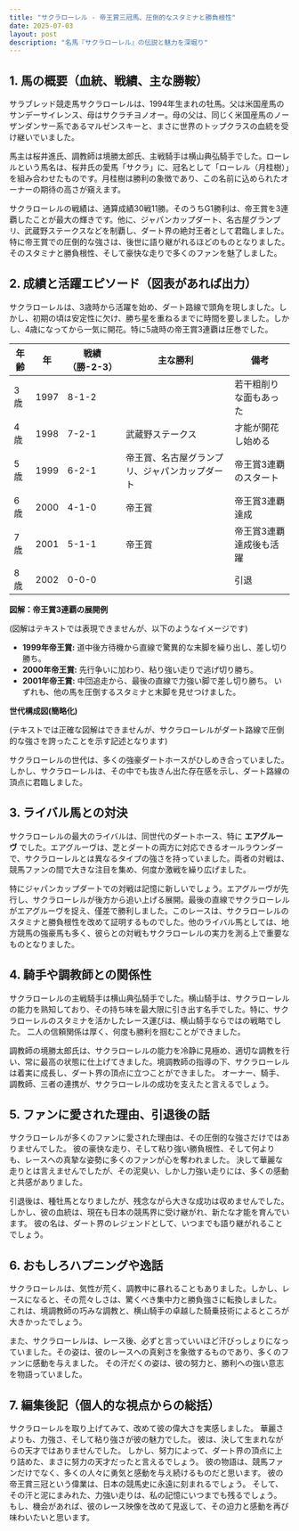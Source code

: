 ```yaml
---
title: "サクラローレル - 帝王賞三冠馬、圧倒的なスタミナと勝負根性"
date: 2025-07-03
layout: post
description: "名馬『サクラローレル』の伝説と魅力を深堀り"
---
```


## 1. 馬の概要（血統、戦績、主な勝鞍）

サラブレッド競走馬サクラローレルは、1994年生まれの牡馬。父は米国産馬のサンデーサイレンス、母はサクラチヨノオー。母の父は、同じく米国産馬のノーザンダンサー系であるマルゼンスキーと、まさに世界のトップクラスの血統を受け継いでいました。  

馬主は桜井進氏、調教師は境勝太郎氏、主戦騎手は横山典弘騎手でした。ローレルという馬名は、桜井氏の愛馬「サクラ」に、冠名として「ローレル（月桂樹）」を組み合わせたものです。月桂樹は勝利の象徴であり、この名前に込められたオーナーの期待の高さが窺えます。

サクラローレルの戦績は、通算成績30戦11勝。そのうちG1勝利は、帝王賞を3連覇したことが最大の輝きです。他に、ジャパンカップダート、名古屋グランプリ、武蔵野ステークスなどを制覇し、ダート界の絶対王者として君臨しました。  特に帝王賞での圧倒的な強さは、後世に語り継がれるほどのものとなりました。そのスタミナと勝負根性、そして豪快な走りで多くのファンを魅了しました。


## 2. 成績と活躍エピソード（図表があれば出力）

サクラローレルは、3歳時から活躍を始め、ダート路線で頭角を現しました。しかし、初期の頃は安定性に欠け、勝ち星を重ねるまでに時間を要しました。しかし、4歳になってから一気に開花。特に5歳時の帝王賞3連覇は圧巻でした。

| 年齢 | 年 | 戦績（勝-2-3） | 主な勝利 | 備考 |
|---|---|---|---|---|
| 3歳 | 1997 | 8-1-2 |  | 若干粗削りな面もあった |
| 4歳 | 1998 | 7-2-1 | 武蔵野ステークス | 才能が開花し始める |
| 5歳 | 1999 | 6-2-1 | 帝王賞、名古屋グランプリ、ジャパンカップダート | 帝王賞3連覇のスタート |
| 6歳 | 2000 | 4-1-0 | 帝王賞 | 帝王賞3連覇達成 |
| 7歳 | 2001 | 5-1-1 | 帝王賞 | 帝王賞3連覇達成後も活躍 |
| 8歳 | 2002 | 0-0-0 |  |  引退 |


**図解：帝王賞3連覇の展開例**

(図解はテキストでは表現できませんが、以下のようなイメージです)

* **1999年帝王賞:**  道中後方待機から直線で驚異的な末脚を繰り出し、差し切り勝ち。
* **2000年帝王賞:**  先行争いに加わり、粘り強い走りで逃げ切り勝ち。
* **2001年帝王賞:**  中団追走から、最後の直線で力強い脚で差し切り勝ち。  いずれも、他の馬を圧倒するスタミナと末脚を見せつけました。


**世代構成図(簡略化)**

(テキストでは正確な図解はできませんが、サクラローレルがダート路線で圧倒的な強さを誇ったことを示す記述となります)

サクラローレルの世代は、多くの強豪ダートホースがひしめき合っていました。しかし、サクラローレルは、その中でも抜きん出た存在感を示し、ダート路線の頂点に君臨しました。


## 3. ライバル馬との対決

サクラローレルの最大のライバルは、同世代のダートホース、特に **エアグルーヴ** でした。エアグルーヴは、芝とダートの両方に対応できるオールラウンダーで、サクラローレルとは異なるタイプの強さを持っていました。両者の対戦は、競馬ファンの間で大きな注目を集め、何度か激戦を繰り広げました。

特にジャパンカップダートでの対戦は記憶に新しいでしょう。エアグルーヴが先行し、サクラローレルが後方から追い上げる展開。最後の直線でサクラローレルがエアグルーヴを捉え、僅差で勝利しました。このレースは、サクラローレルのスタミナと勝負根性を改めて証明するものでした。他のライバル馬としては、地方競馬の強豪馬も多く、彼らとの対戦もサクラローレルの実力を測る上で重要なものとなりました。


## 4. 騎手や調教師との関係性

サクラローレルの主戦騎手は横山典弘騎手でした。横山騎手は、サクラローレルの能力を熟知しており、その持ち味を最大限に引き出す名手でした。特に、サクラローレルのスタミナを活かしたレース運びは、横山騎手ならではの戦略でした。  二人の信頼関係は厚く、何度も勝利を掴むことができました。

調教師の境勝太郎氏は、サクラローレルの能力を冷静に見極め、適切な調教を行い、常に最高の状態に仕上げてきました。境調教師の指導の下、サクラローレルは着実に成長し、ダート界の頂点に立つことができました。  オーナー、騎手、調教師、三者の連携が、サクラローレルの成功を支えたと言えるでしょう。


## 5. ファンに愛された理由、引退後の話

サクラローレルが多くのファンに愛された理由は、その圧倒的な強さだけではありませんでした。  彼の豪快な走り、そして粘り強い勝負根性、そして何よりも、レースへの真摯な姿勢に多くのファンが心を奪われました。  決して華麗な走りとは言えませんでしたが、その泥臭い、しかし力強い走りには、多くの感動と共感がありました。

引退後は、種牡馬となりましたが、残念ながら大きな成功は収めませんでした。しかし、彼の血統は、現在も日本の競馬界に受け継がれ、新たな才能を育んでいます。  彼の名は、ダート界のレジェンドとして、いつまでも語り継がれることでしょう。


## 6. おもしろハプニングや逸話

サクラローレルは、気性が荒く、調教中に暴れることもありました。しかし、レースになると、その荒々しさは、驚くべき集中力と勝負強さに転換しました。  これは、境調教師の巧みな調教と、横山騎手の卓越した騎乗技術によるところが大きかったでしょう。

また、サクラローレルは、レース後、必ずと言っていいほど汗びっしょりになっていました。その姿は、彼のレースへの真剣さを象徴するものであり、多くのファンに感動を与えました。  その汗だくの姿は、彼の努力と、勝利への強い意志を物語っていました。


## 7. 編集後記（個人的な視点からの総括）

サクラローレルを取り上げてみて、改めて彼の偉大さを実感しました。  華麗さよりも、力強さ、そして粘り強さが彼の魅力でした。  彼は、決して生まれながらの天才ではありませんでした。  しかし、努力によって、ダート界の頂点に上り詰めた、まさに努力の天才だったと言えるでしょう。  彼の物語は、競馬ファンだけでなく、多くの人々に勇気と感動を与え続けるものだと思います。  彼の帝王賞三冠という偉業は、日本の競馬史に永遠に刻まれるでしょう。  そして、その汗と泥にまみれた、力強い走りは、私の記憶にいつまでも残るでしょう。  もし、機会があれば、彼のレース映像を改めて見返して、その迫力と感動を再び味わいたいと思います。
